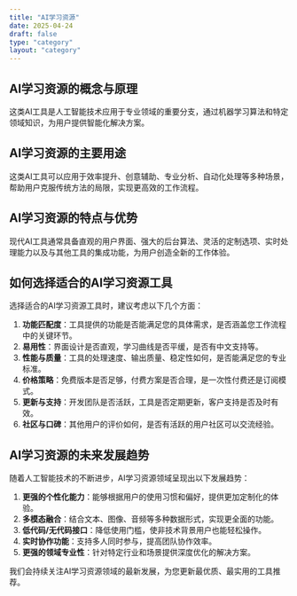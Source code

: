 ```yaml
---
title: "AI学习资源"
date: 2025-04-24
draft: false
type: "category"
layout: "category"
---
```


## AI学习资源的概念与原理

这类AI工具是人工智能技术应用于专业领域的重要分支，通过机器学习算法和特定领域知识，为用户提供智能化解决方案。

## AI学习资源的主要用途

这类AI工具可以应用于效率提升、创意辅助、专业分析、自动化处理等多种场景，帮助用户克服传统方法的局限，实现更高效的工作流程。

## AI学习资源的特点与优势

现代AI工具通常具备直观的用户界面、强大的后台算法、灵活的定制选项、实时处理能力以及与其他工具的集成功能，为用户创造全新的工作体验。

## 如何选择适合的AI学习资源工具

选择适合的AI学习资源工具时，建议考虑以下几个方面：

1. **功能匹配度**：工具提供的功能是否能满足您的具体需求，是否涵盖您工作流程中的关键环节。
2. **易用性**：界面设计是否直观，学习曲线是否平缓，是否有中文支持等。
3. **性能与质量**：工具的处理速度、输出质量、稳定性如何，是否能满足您的专业标准。
4. **价格策略**：免费版本是否足够，付费方案是否合理，是一次性付费还是订阅模式。
5. **更新与支持**：开发团队是否活跃，工具是否定期更新，客户支持是否及时有效。
6. **社区与口碑**：其他用户的评价如何，是否有活跃的用户社区可以交流经验。

## AI学习资源的未来发展趋势

随着人工智能技术的不断进步，AI学习资源领域呈现出以下发展趋势：

1. **更强的个性化能力**：能够根据用户的使用习惯和偏好，提供更加定制化的体验。
2. **多模态融合**：结合文本、图像、音频等多种数据形式，实现更全面的功能。
3. **低代码/无代码接口**：降低使用门槛，使非技术背景用户也能轻松操作。
4. **实时协作功能**：支持多人同时参与，提高团队协作效率。
5. **更强的领域专业性**：针对特定行业和场景提供深度优化的解决方案。

我们会持续关注AI学习资源领域的最新发展，为您更新最优质、最实用的工具推荐。
